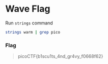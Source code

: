 # Wave Flag
Run `strings` command
```bash
strings warm | grep pico
```
### Flag
>  picoCTF{b1scu1ts_4nd_gr4vy_f0668f62}

